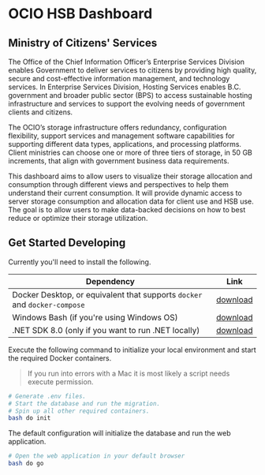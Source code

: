 # OCIO HSB Dashboard

## Ministry of Citizens' Services

The Office of the Chief Information Officer’s Enterprise Services Division enables Government to deliver services to citizens by providing high quality, secure and cost-effective information management, and technology services. In Enterprise Services Division, Hosting Services enables B.C. government and broader public sector (BPS) to access sustainable hosting infrastructure and services to support the evolving needs of government clients and citizens.

The OCIO’s storage infrastructure offers redundancy, configuration flexibility, support services and management software capabilities for supporting different data types, applications, and processing platforms. Client ministries can choose one or more of three tiers of storage, in 50 GB increments, that align with government business data requirements.

This dashboard aims to allow users to visualize their storage allocation and consumption through different views and perspectives to help them understand their current consumption. It will provide dynamic access to server storage consumption and allocation data for client use and HSB use. The goal is to allow users to make data-backed decisions on how to best reduce or optimize their storage utilization.

## Get Started Developing

Currently you'll need to install the following.

| Dependency                                                                | Link                                                               |
| ------------------------------------------------------------------------- | ------------------------------------------------------------------ |
| Docker Desktop, or equivalent that supports `docker` and `docker-compose` | [download](https://www.docker.com/products/docker-desktop/)        |
| Windows Bash (if you're using Windows OS)                                 | [download](https://git-scm.com/download/win)                       |
| .NET SDK 8.0 (only if you want to run .NET locally)                       | [download](https://dotnet.microsoft.com/en-us/download/dotnet/8.0) |

Execute the following command to initialize your local environment and start the required Docker containers.

> If you run into errors with a Mac it is most likely a script needs execute permission.

```bash
# Generate .env files.
# Start the database and run the migration.
# Spin up all other required containers.
bash do init
```

The default configuration will initialize the database and run the web application.

```bash
# Open the web application in your default browser
bash do go
```
